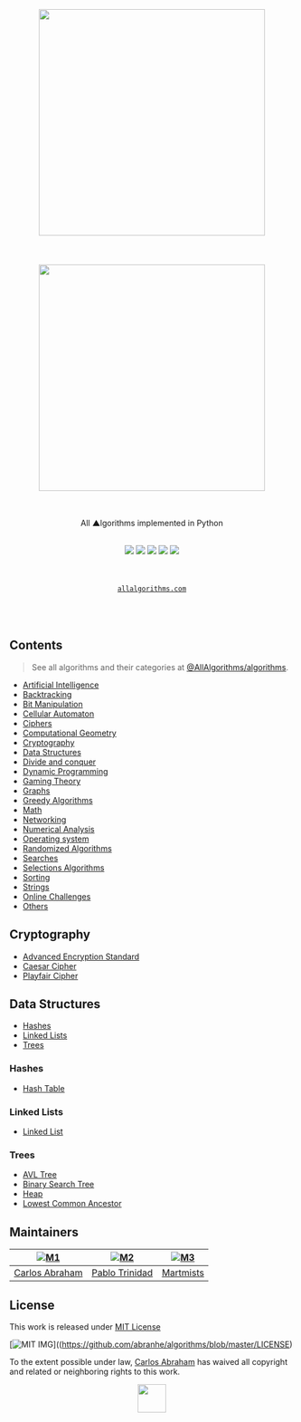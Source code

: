 <div align="center">
	<br>
	<br>
	<br>
	<img width="400"  src="http://konpa.github.io/devicon/devicon.git/icons/python/python-original.svg">
	<br>
	<br>
	<br>
	<br>
	<img src="https://cdn.abranhe.com/projects/algorithms/algorithms.svg" width="400px">
	<br>
	<br>
	<br>
  <p>All ▲lgorithms implemented in Python</p>
	<br>
	<a href="https://allalgorithms.com"><img src="https://cdn.abranhe.com/projects/algorithms/badge.svg"></a>
	<a href="https://github.com/abranhe/algorithms/blob/master/license"><img src="https://img.shields.io/github/license/abranhe/algorithms.svg" /></a>
	<a href="https://cash.me/$abranhe"><img src="https://cdn.abraham.gq/badges/cash-me.svg"></a>
	<a href="https://www.patreon.com/abranhe"><img src="https://cdn.abraham.gq/badges/patreon.svg" /></a>
	<a href="https://paypal.me/abranhe/10"><img src="https://cdn.abraham.gq/badges/paypal.svg" /></a>
	<br>
  <br>
	<br>
	<br>
	<a href="https://allalgorithms.com"><code>allalgorithms.com</code></a>
	<br>
	<br>
	<br>
	<br>
</div>

## Contents

> See all algorithms and their categories at [@AllAlgorithms/algorithms](https://github.com/abranhe/algorithms).

- [Artificial Intelligence](#artificial-intelligence)
- [Backtracking](#backtracking)
- [Bit Manipulation](#bit-manipulation)
- [Cellular Automaton](#cellular-automaton)
- [Ciphers](#ciphers)
- [Computational Geometry](#computational-geometry)
- [Cryptography](#cryptography)
- [Data Structures](#data-structures)
- [Divide and conquer](#divide-and-conquer)
- [Dynamic Programming](#dynamic-programming)
- [Gaming Theory](#gaming-theory)
- [Graphs](#graphs)
- [Greedy Algorithms](#greedy-algorithms)
- [Math](#math)
- [Networking](#networking)
- [Numerical Analysis](#numerical-analysis)
- [Operating system](#operating-system)
- [Randomized Algorithms](#randomized-algorithms)
- [Searches](#searches)
- [Selections Algorithms](#selections-algorithms)
- [Sorting](#sorting)
- [Strings](#strings)
- [Online Challenges](#online-challenges)
- [Others](#others)

## Cryptography

- [Advanced Encryption Standard](cryptography/aes.py)
- [Caesar Cipher](cryptography/caesar_cipher.py)
- [Playfair Cipher](cryptography/playfair.py)

##  Data Structures

- [Hashes](#hashs)
- [Linked Lists](#linked-lists)
- [Trees](#trees)

###  Hashes
- [Hash Table](data-structures/hashs/hash_table.py)

### Linked Lists

- [Linked List](data-structures/linked-lists/linked_list.py)

### Trees

- [AVL Tree](data-structures/trees/binary_search_tree.py)
- [Binary Search Tree](data-structures/trees/binary_search_tree.py)
- [Heap](data-structures/trees/heap.py)
- [Lowest Common Ancestor](data-structures/trees/lowest_common_ancestor.py)

<!--  @TODO

##  Dynamic Programming

- [](dynamic-programming/.py)
- [](dynamic-programming/.py)
- [](dynamic-programming/.py)
- [](dynamic-programming/.py)
- [](dynamic-programming/.py)
- [](dynamic-programming/.py)
- [](dynamic-programming/.py)

##  Graphs

- [](graphs/.py)

##  Greedy

- [](greedy/.py)

##  Math

- [](math/.py)

##  Searches

- [](searches/.py)

##  Sorting

- [](sorting/.py)

##  Strings

- [](strings/.py)

-->

## Maintainers

| [![M1][m1-i]][m1] | [![M2][m2-i]][m2] | [![M3][m3-i]][m3] |
| :-: | :-: | :-: |
| [Carlos Abraham][m1] | [Pablo Trinidad][m2] | [Martmists][m3] |

## License

This work is released under [MIT License](https://github.com/abranhe/algorithms/blob/master/LICENSE)

[![MIT IMG][mit-license]]((https://github.com/abranhe/algorithms/blob/master/LICENSE)

To the extent possible under law, [Carlos Abraham](https://go.abranhe.com/github) has waived all copyright and related or neighboring rights to this work.


<div align="center">
	<a href="https://github.com/abranhe/algorithms">
		<img src="https://cdn.abranhe.com/projects/algorithms/logo.svg" width="50px">
	</a>
  <br>
</div>

<!----------------------- Markdown Links ----------------------------->
[mit-license]: https://cdn.abraham.gq/projects/algorithms/mit-license.png

<!----------------------- Maintainers -------------------------------->
[m1]: https://github.com/abranhe
[m1-i]: https://avatars2.githubusercontent.com/u/21347264?s=70
[m2]: https://github.com/pablotrinidad
[m2-i]: https://avatars1.githubusercontent.com/u/5308050?s=70
[m3]: https://github.com/martmists
[m3-i]: https://avatars1.githubusercontent.com/u/16361449?s=70
